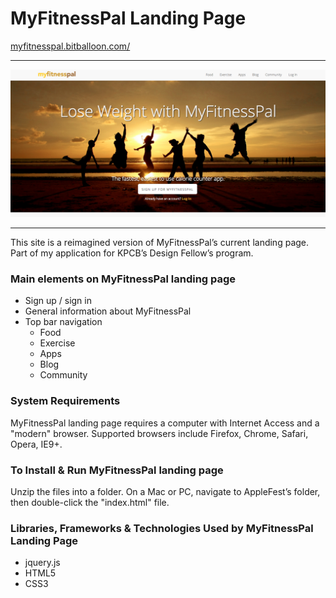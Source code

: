 MyFitnessPal Landing Page
=====
[myfitnesspal.bitballoon.com/](http://myfitnesspal.bitballoon.com/)
- - - - -
![screenshot1](https://raw.githubusercontent.com/michellehn/MyFitnessPal_LandingPage/master/img/screenshots/screenshot1.png)
- - - - -

This site is a reimagined version of MyFitnessPal’s current landing page. Part of my application for KPCB’s Design Fellow’s program.


### Main elements on MyFitnessPal landing page
- Sign up / sign in
- General information about MyFitnessPal
- Top bar navigation
  * Food
  * Exercise
  * Apps
  * Blog
  * Community

### System Requirements
MyFitnessPal landing page requires a computer with Internet Access and a
"modern" browser.  Supported browsers include Firefox, Chrome, Safari,
Opera, IE9+.


### To Install & Run MyFitnessPal landing page
Unzip the files into a folder.  On a Mac or PC, navigate to
AppleFest’s folder, then double-click the "index.html" file.


### Libraries, Frameworks & Technologies Used by MyFitnessPal Landing Page
- jquery.js
- HTML5
- CSS3